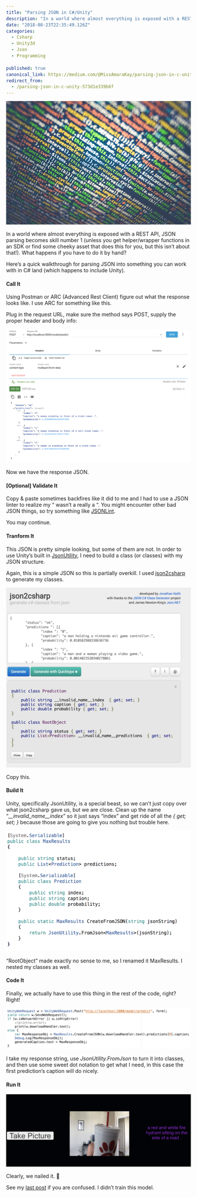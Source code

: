 ```yaml
---
title: "Parsing JSON in C#/Unity"
description: "In a world where almost everything is exposed with a REST API, JSON parsing becomes skill number 1 (unless you get helper/wrapper functions in an SDK or find some cheeky asset that does this for you…"
date: "2018-08-23T22:35:49.126Z"
categories: 
  - Csharp
  - Unity3d
  - Json
  - Programming

published: true
canonical_link: https://medium.com/@MissAmaraKay/parsing-json-in-c-unity-573d1e339b6f
redirect_from:
  - /parsing-json-in-c-unity-573d1e339b6f
---
```


![Minified and Compressed Code (not C#) Photo by [Markus Spiske](https://unsplash.com/photos/8OyKWQgBsKQ?utm_source=unsplash&utm_medium=referral&utm_content=creditCopyText) on [Unsplash](https://unsplash.com/search/photos/coding?utm_source=unsplash&utm_medium=referral&utm_content=creditCopyText)](./asset-1)

In a world where almost everything is exposed with a REST API, JSON parsing becomes skill number 1 (unless you get helper/wrapper functions in an SDK or find some cheeky asset that does this for you, but this isn’t about that!). What happens if you have to do it by hand?

Here’s a quick walkthrough for parsing JSON into something you can work with in C# land (which happens to include Unity).

#### Call It

Using Postman or ARC (Advanced Rest Client) figure out what the response looks like. I use ARC for something like this.

Plug in the request URL, make sure the method says POST, supply the proper header and body info:

![Advanced REST Client with a POST](./asset-2.png)

Now we have the response JSON.

#### \[Optional\] Validate It

Copy & paste sometimes backfires like it did to me and I had to use a JSON linter to realize my “ wasn’t a really a “. You might encounter other bad JSON things, so try something like [JSONLint](https://jsonlint.com/).

You may continue.

#### Tranform It

This JSON is pretty simple looking, but some of them are not. In order to use Unity’s built in [JsonUtility](https://docs.unity3d.com/ScriptReference/JsonUtility.html), I need to build a class (or classes) with my JSON structure.

Again, this is a simple JSON so this is partially overkill. I used [json2csharp](http://json2csharp.com/) to generate my classes.

![json2csharp generating classes from JSON](./asset-3.png)

Copy this.

#### Build It

Unity, specifically JsonUtility, is a special beast, so we can’t just copy over what json2csharp gave us, but we are close. Clean up the name “_\_\_invalid\_name\_\_index_” so it just says “index” and get ride of all the _{ get; set; }_ because those are going to give you nothing but trouble here.

![C# classes for JSON](./asset-4.png)

“RootObject” made exactly no sense to me, so I renamed it MaxResults. I nested my classes as well.

#### Code It

Finally, we actually have to use this thing in the rest of the code, right? Right!

![C# code for working with UnityWebRequest returning JSON](./asset-5.png)

I take my response string, use _JsonUtility.FromJson_ to turn it into classes, and then use some sweet dot notation to get what I need, in this case the first prediction’s caption will do nicely.

#### Run It

![A Deep Learning model thinks this is “a red and white fire hydrant sitting on the side of a road” but its my Unity project for taking a webcam picture and doing image caption generation. I’m holding a Chick-fil-a cup to the camera.](./asset-6.png)

Clearly, we nailed it. 🚒

See my [last post](https://blog.goodaudience.com/unity-max-model-asset-exchange-b4fc0a0f3f1d) if you are confused. I didn’t train this model.
